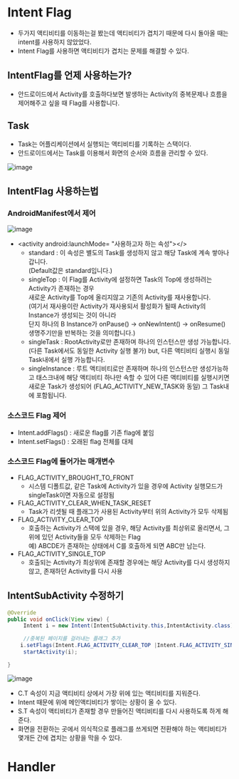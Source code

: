 # Intent Flag
- 두가지 액티비티를 이동하는걸 봤는데 액티비티가 겹치기 때문에 다시 돌아올 때는 intent를 사용하지 않았었다.
- Intent Flag를 사용하면 액티비티가 겹치는 문제를 해결할 수 있다.

## IntentFlag를 언제 사용하는가?
- 안드로이드에서 Activity를 호출하다보면 발생하는 Activity의 중복문제나 흐름을 제어해주고 싶을 때 Flag를 사용합니다.

## Task
- Task는 어플리케이션에서 실행되는 액티비티를 기록하는 스택이다.
- 안드로이드에서는 Task를 이용해서 화면의 순서와 흐름을 관리할 수 있다.

![image](https://github.com/to7485/Web1500/assets/54658614/4abb0a4e-6d83-48d3-a451-ce5f3bd3ef73)

## IntentFlag 사용하는법
### AndroidManifest에서 제어

![image](https://github.com/to7485/Web1500/assets/54658614/7f71e540-a0b6-4087-9ee5-6e0651f71277)

  - \<activity android:launchMode= "사용하고자 하는 속성"\></> 
    -  standard : 이 속성은 별도의 Task를 생성하지 않고 해당 Task에 계속 쌓아나갑니다.<br>(Default값은 standard입니다.)
    -  singleTop : 이 Flag를 Activity에 설정하면 Task의 Top에 생성하려는 Activity가 존재하는 경우<br> 새로운 Activity를 Top에 올리지않고 기존의 Activity를 재사용합니다.<br>(여기서 재사용이란 Activity가 재사용되서 활성화가 될때 Activity의 Instance가 생성되는 것이 아니라<br> 단지 하나의 B Instance가 onPause() -> onNewIntent() -> onResume() 생명주기만을 반복하는 것을 의미합니다.)
      -  singleTask : RootActivity로만 존재하며 하나의 인스턴스만 생성 가능합니다.<br>(다른 Task에서도 동일한 Activity 실행 불가) but, 다른 액티비티 실행시 동일 Task내에서 실행 가능합니다.
      -  singleInstance : 루트 액티비티로만 존재하며 하나의 인스턴스만 생성가능하고 태스크내에 해당 액티비티 하나만 속할 수 있어 다른 액티비티를 실행시키면 새로운 Task가 생성되어 (FLAG_ACTIVITY_NEW_TASK와 동일) 그 Task내에 포함됩니다.
   
### 소스코드 Flag 제어
  - Intent.addFlags() : 새로운 flag를 기존 flag에 붙임
  - Intent.setFlags() : 오래된 flag 전체를 대체
### 소스코드 Flag에 들어가는 매개변수
- FLAG_ACTIVITY_BROUGHT_TO_FRONT
  - 시스템 디폴트값, 같은 Task에 Activity가 있을 경우에 Activity 실행모드가 singleTask이면 자동으로 설정됨
- FLAG_ACTIVITY_CLEAR_WHEN_TASK_RESET
  - Task가 리셋될 때 플래그가 사용된 Activity부터 위의 Activity가 모두 삭제됨
- FLAG_ACTIVITY_CLEAR_TOP
  - 호출하는 Activity가 스택에 있을 경우, 해당 Activity를 최상위로 올리면서, 그 위에 있던 Activity들을 모두 삭제하는 Flag<br>예) ABCDE가 존재하는 상태에서 C를 호출하게 되면 ABC만 남는다.
- FLAG_ACTIVITY_SINGLE_TOP
  - 호출되는 Activity가 최상위에 존재할 경우에는 해당 Activity를 다시 생성하지 않고, 존재하던 Activity를 다시 사용

## IntentSubActivity 수정하기
```java
@Override
public void onClick(View view) {
     Intent i = new Intent(IntentSubActivity.this,IntentActivity.class);

     //중복된 페이지를 걸러내는 플래그 추가
    i.setFlags(Intent.FLAG_ACTIVITY_CLEAR_TOP |Intent.FLAG_ACTIVITY_SINGLE_TOP);
     startActivity(i);

}
```

![image](https://github.com/to7485/Web1500/assets/54658614/c0013d37-da77-4754-9b70-cbbb63bced55)

- C.T 속성이 지금 액티비티 상에서 가장 위에 있는 액티비티를 지워준다.
- Intent 때문에 위에 메인액티비티가 쌓이는 상황이 올 수 있다.
- S.T 속성이 액티비티가 존재할 경우 만들어진 액티비티를 다시 사용하도록 하게 해준다.
- 화면을 전환하는 곳에서 의식적으로 플래그를 쓰게되면 전환해야 하는 액티비티가 몇개든 간에 겹치는 상황을 막을 수 있다.

# Handler

